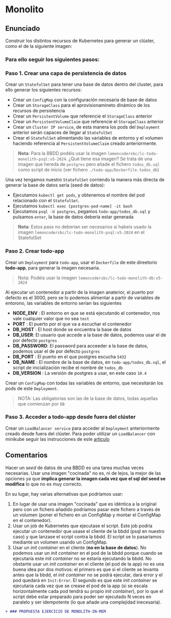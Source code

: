 # Monolito

## Enunciado

Construir los distintos recursos de Kubernetes para generar un clúster, como el de la siguiente imagen:

### Para ello seguir los siguientes pasos:

### Paso 1. Crear una capa de persistencia de datos

Crear un `StatefulSet` para tener una base de datos dentro del cluster, para ello generar los siguientes recursos: 

* Crear un `ConfigMap` con la configuración necesaria de base de datos
* Crear un `StorageClass` para el aprovisionamineto dinámico de los recursos de persistencia
* Crear un `PersistentVolume` que referencie el `StorageClass` anterior
* Crear un `PersistentVolumeClaim` que referencie el `StorageClass` anterior
* Crear un `Cluster IP service`, de esta manera los pods del `Deployment` anterior serán capaces de llegar al `StatefulSet`
* Crear el `StatefulSet` alimentando las variables de entorno y el volumen haciendo referencia al `PersistentVolumeClaim` creado anteriormente.

> **Nota**: Para la BBDD podéis usar la imagen `lemoncodersbc/lc-todo-monolith-psql:v5-2024`. ¿Qué tiene esa imagen? Se trata de una imagen que hereda de `postgres` pero añade el fichero `todos_db.sql` como script de inicio (ver fichero `./todo-app/Dockerfile.todos_db`)

Una vez tengamos nuestro `StatefulSet` corriendo la manera más directa de generar la base de datos sería (seed de datos):

* Ejecutamos `kubectl get pods`, y obtenemos el nombre del pod relacionado con el `StatefulSet`.
* Ejecutamos `kubectl exec [postgres-pod-name] -it bash`
* Ejecutamos `psql -U postgres`, pegamos `todo-app/todos_db.sql` y pulsamos `enter`, la base de datos debería estar generada

> **Nota**: Estos pass no deberían ser necesarios si habeís usado la imagen `lemoncodersbc/lc-todo-monolith-psql:v5-2024` en el StatefulSet

### Paso 2. Crear todo-app

Crear un `Deployment` para `todo-app`, usar el `Dockerfile` de este direetorio **todo-app**, para generar la imagen necesaria.

> Nota: Podéis usar la imagen `lemoncodersbc/lc-todo-monolith-db:v5-2024`

Al ejecutar un contenedor a partir de la imagen anaterior, el puerto por defecto es el 3000, pero se lo podemos alimentar a partir de  variables de entorono, las variables de entorno serían las siguientes

* **NODE_ENV** : El entorno en que se está ejecutando el contenedor, nos vale cualquier valor que no sea `test`
* **PORT** : El puerto por el que va a escuchar el contenedor
* **DB_HOST** : El host donde se encuentra la base de datos
* **DB_USER**: El usuario que accede a la base de datos, podemos usar el de por defecto `postgres`
* **DB_PASSWORD**: El password para acceeder a la base de datos, podemos usar el de por defecto `postgres`
* **DB_PORT** : El puerto en el que postgres escucha `5432`
* **DB_NAME** : El nombre de la base de datos, en `todo-app/todos_db.sql`, el script de inicialización recibe el nombre de `todos_db`
* **DB_VERSION** : La versión de postgres a usar, en este caso `10.4`

Crear un `ConfigMap` con todas las variables de entorno, que necesitarán los pods de este `Deployment`.

> NOTA: Las obligatorias son las de la base de datos, todas aquellas que comienzan por `DB`

### Paso 3. Acceder a todo-app desde fuera del clúster

Crear un `LoadBalancer service` para acceder al `Deployment` anteriormente creado desde fuera del clúster. Para poder utilizar un `LoadBalancer` con minikube seguir las instrucciones de este [artículo](https://minikube.sigs.k8s.io/docs/handbook/accessing/)

## Comentarios

Hacer un _seed_ de datos de una BBDD es una tarea muchas veces necesarias. Usar una imagen "cocinada" no es, ni de lejos, la mejor de las opciones ya que **implica generar la imagen cada vez que el sql del seed se modifica** lo que no es muy correcto.

En su lugar, hay varias alternativas que podríamos usar:

1. En lugar de usar una imagen "cocinada" que es idéntica a la original pero con un fichero añadido podríamos pasar este fichero a través de un volumen (poner el fichero en un ConfigMap y montar el ConfigMap en el contenedor).
2. Usar un job de Kubernetes que ejecutase el script. Este job podría ejecutar un contenedor que usase el cliente de la bbdd (psql en nuestro caso) y que lanzase el script contra la bbdd. El script se lo pasaríamos mediante un volumen usando un ConfigMap.
3. Usar un _init container_ en el cliente (**no en la base de datos**). No podemos usar un _init container_ en el pod de la bbdd porque cuando se ejecutaría este _init container_ no se estaría ejecutando la bbdd. No obstante usar un _init container_ en el cliente (el pod de la app) no es una buena idea por dos motivos: el primero es que si el cliente se levanta antes que la bbdd,  el _init container_ no se podrá ejecutar, dará error y el pod quedará en `Init:Error`. El segundo es que este _init container_ se ejecutaría cada vez que se crease el pod de la app (si se escala horizontalmente cada pod tendrá su propio _init container_), por  lo que el script debe estar preparado para poder ser ejecutado N veces en paralelo y ser idempotente (lo que añade una complejidad inecesaria).

```diff
+ ### PROPUESTA EJERCICIO DE MONOLITH-IN-MEM
```
